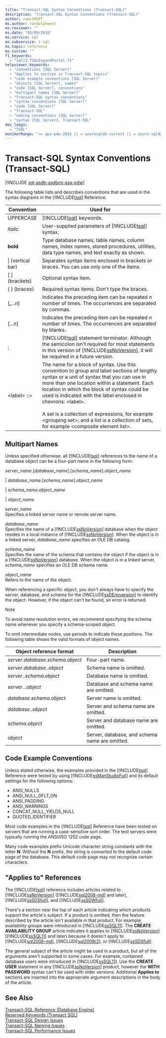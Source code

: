 ```yaml
---
title: "Transact-SQL Syntax Conventions (Transact-SQL)"
description: "Transact-SQL Syntax Conventions (Transact-SQL)"
author: rwestMSFT
ms.author: randolphwest
ms.reviewer: ""
ms.date: "03/09/2018"
ms.service: sql
ms.subservice: t-sql
ms.topic: reference
ms.custom: ""
f1_keywords:
  - "sql13.TSQLExpandPortal.f1"
helpviewer_keywords:
  - "conventions [SQL Server]"
  - "Applies to section in Transact-SQL topics"
  - "code example conventions [SQL Server]"
  - "objects [SQL Server], names"
  - "code [SQL Server], conventions"
  - "multipart names [SQL Server]"
  - "Transact-SQL syntax conventions"
  - "syntax conventions [SQL Server]"
  - "code [SQL Server]"
  - "Transact-SQL"
  - "naming conventions [SQL Server]"
  - "syntax [SQL Server], Transact-SQL"
dev_langs:
  - "TSQL"
monikerRange: ">= aps-pdw-2016 || = azuresqldb-current || = azure-sqldw-latest || >= sql-server-2016 || >= sql-server-linux-2017 || = azuresqldb-mi-current"
---
```


# Transact-SQL Syntax Conventions (Transact-SQL)
[!INCLUDE [sql-asdb-asdbmi-asa-pdw](../../includes/applies-to-version/sql-asdb-asdbmi-asa-pdw.md)]

The following table lists and describes conventions that are used in the syntax diagrams in the [!INCLUDE[tsql](../../includes/tsql-md.md)] Reference.  
  
|Convention|Used for|  
|----------------|--------------|  
|UPPERCASE|[!INCLUDE[tsql](../../includes/tsql-md.md)] keywords.|  
|_italic_|User-supplied parameters of [!INCLUDE[tsql](../../includes/tsql-md.md)] syntax.|  
|**bold**|Type database names, table names, column names, index names, stored procedures, utilities, data type names, and text exactly as shown.|  
|&#124; (vertical bar)|Separates syntax items enclosed in brackets or braces. You can use only one of the items.|  
|[ ] (brackets)|Optional syntax item.|  
|{ } (braces)|Required syntax items. Don't type the braces.|  
|[**,**..._n_]|Indicates the preceding item can be repeated _n_ number of times. The occurrences are separated by commas.|  
|[..._n_]|Indicates the preceding item can be repeated _n_ number of times. The occurrences are separated by blanks.|  
|;|[!INCLUDE[tsql](../../includes/tsql-md.md)] statement terminator. Although the semicolon isn't required for most statements in this version of [!INCLUDE[ssNoVersion](../../includes/ssnoversion-md.md)], it will be required in a future version.|  
|\<label> ::=|The name for a block of syntax. Use this convention to group and label sections of lengthy syntax or a unit of syntax that you can use in more than one location within a statement. Each location in which the block of syntax could be used is indicated with the label enclosed in chevrons: \<label>.<br /><br /> A set is a collection of expressions, for example \<grouping set>; and a list is a collection of sets, for example \<composite element list>.|  
  
## Multipart Names  
Unless specified otherwise, all [!INCLUDE[tsql](../../includes/tsql-md.md)] references to the name of a database object can be a four-part name in the following form:  
  
_server\_name_.[_database\_name_].[_schema\_name_]._object\_name_  
  
| _database\_name_.[_schema\_name_]._object\_name_  
 
| _schema\_name_._object\_name_  
  
| _object\_name_  
  
_server\_name_  
Specifies a linked server name or remote server name.  
  
_database\_name_  
Specifies the name of a [!INCLUDE[ssNoVersion](../../includes/ssnoversion-md.md)] database when the object resides in a local instance of [!INCLUDE[ssNoVersion](../../includes/ssnoversion-md.md)]. When the object is in a linked server, *database_name* specifies an OLE DB catalog.  
  
_schema\_name_  
Specifies the name of the schema that contains the object if the object is in a [!INCLUDE[ssNoVersion](../../includes/ssnoversion-md.md)] database. When the object is in a linked server, *schema_name* specifies an OLE DB schema name.  
  
_object\_name_  
Refers to the name of the object.  
  
When referencing a specific object, you don't always have to specify the server, database, and schema for the [!INCLUDE[ssDEnoversion](../../includes/ssdenoversion-md.md)] to identify the object. However, if the object can't be found, an error is returned.  
  
> [!NOTE]  
> To avoid name resolution errors, we recommend specifying the schema name whenever you specify a schema-scoped object.  
  
To omit intermediate nodes, use periods to indicate these positions. The following table shows the valid formats of object names.  
  
|Object reference format|Description|  
|-----------------------------|-----------------|  
|_server_._database_._schema_._object_|Four-part name.|  
|_server_._database_.._object_|Schema name is omitted.|  
|_server_.._schema_._object_|Database name is omitted.|  
|_server_..._object_|Database and schema name are omitted.|  
|_database_._schema_._object_|Server name is omitted.|  
|_database_.._object_|Server and schema name are omitted.|  
|_schema_._object_|Server and database name are omitted.|  
|_object_|Server, database, and schema name are omitted.|  
  
## Code Example Conventions  
Unless stated otherwise, the examples provided in the [!INCLUDE[tsql](../../includes/tsql-md.md)] Reference were tested by using [!INCLUDE[ssManStudioFull](../../includes/ssmanstudiofull-md.md)] and its default settings for the following options:  
  
-   ANSI_NULLS  
-   ANSI_NULL_DFLT_ON  
-   ANSI_PADDING  
-   ANSI_WARNINGS  
-   CONCAT_NULL_YIELDS_NULL  
-   QUOTED_IDENTIFIER  
  
Most code examples in the [!INCLUDE[tsql](../../includes/tsql-md.md)] Reference have been tested on servers that are running a case-sensitive sort order. The test servers were typically running the ANSI/ISO 1252 code page.  
  
Many code examples prefix Unicode character string constants with the letter **N**. Without the **N** prefix, the string is converted to the default code page of the database. This default code page may not recognize certain characters.  
  
## "Applies to" References  
The [!INCLUDE[tsql](../../includes/tsql-md.md)] reference includes articles related to [!INCLUDE[ssNoVersion](../../includes/ssnoversion-md.md)] ([!INCLUDE[sql2008-md](../../includes/sql2008-md.md)] and later), [!INCLUDE[ssSDSfull](../../includes/sssdsfull-md.md)], and [!INCLUDE[ssSDWfull](../../includes/sssdwfull-md.md)].   

There's a section near the top of each article indicating which products support the article's subject. If a product is omitted, then the feature described by the article isn't available in that product. For example, availability groups were introduced in [!INCLUDE[ssSQL11](../../includes/sssql11-md.md)]. The **CREATE AVAILABILITY GROUP** article indicates it applies to [!INCLUDE[ssNoVersion](../../includes/ssnoversion-md.md)] ([!INCLUDE[ssSQL11](../../includes/sssql11-md.md)] and later) because it doesn't apply to [!INCLUDE[sql2008-md](../../includes/sql2008-md.md)], [!INCLUDE[sql2008r2](../../includes/sql2008r2-md.md)], or [!INCLUDE[ssSDSfull](../../includes/sssdsfull-md.md)].  
  
The general subject of the article might be used in a product, but all of the arguments aren't supported in some cases. For example, contained database users were introduced in [!INCLUDE[ssSQL11](../../includes/sssql11-md.md)]. Use the **CREATE USER** statement in any [!INCLUDE[ssNoVersion](../../includes/ssnoversion-md.md)] product, however the **WITH PASSWORD** syntax can't be used with older versions. Additional **Applies to** sections are inserted into the appropriate argument descriptions in the body of the article.  
  
## See Also  
[Transact-SQL Reference &#40;Database Engine&#41;](../language-reference.md)    
[Reserved Keywords &#40;Transact SQL&#41;](../../t-sql/language-elements/reserved-keywords-transact-sql.md)      
[Transact-SQL Design Issues](/previous-versions/visualstudio/visual-studio-2010/dd193411(v=vs.100))    
[Transact-SQL Naming Issues](/previous-versions/visualstudio/visual-studio-2010/dd193246(v=vs.100))        
[Transact-SQL Performance Issues](/previous-versions/visualstudio/visual-studio-2010/dd172117(v=vs.100))
